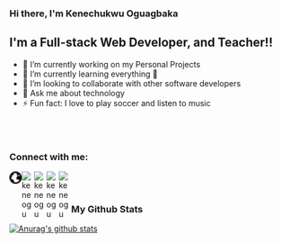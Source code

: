 ### Hi there, I'm Kenechukwu Oguagbaka

## I'm a Full-stack Web Developer, and Teacher!!

- 🔭 I’m currently working on my Personal Projects
- 🌱 I’m currently learning everything 🤣
- 👯 I’m looking to collaborate with other software developers
- 💬 Ask me about technology
- ⚡ Fun fact: I love to play soccer and listen to music

<br/><br/>
### Connect with me:

[<img align="left" alt="keneogu" width="22px" src="https://raw.githubusercontent.com/iconic/open-iconic/master/svg/globe.svg" />](https://keneogu.github.io/portfolio-v2)
[<img align="left" alt="keneogu" width="22px" src="https://cdn.jsdelivr.net/npm/simple-icons@v3/icons/youtube.svg" />](https://www.youtube.com/channel/UCPN-_Z1_HFvOyGDB6ppDjUQ)
[<img align="left" alt="keneogu" width="22px" src="https://cdn.jsdelivr.net/npm/simple-icons@v3/icons/twitter.svg" />](https://twitter.com/keneogu)
[<img align="left" alt="keneogu" width="22px" src="https://cdn.jsdelivr.net/npm/simple-icons@v3/icons/linkedin.svg" />](https://www.linkedin.com/in/oguagbaka-kenechukwu-8b2289179/)
[<img align="left" alt="keneogu" width="22px" src="https://cdn.jsdelivr.net/npm/simple-icons@v3/icons/instagram.svg" />](https://www.instagram.com/keneogu/)

<br/><br/>
### My Github Stats


[![Anurag's github stats](https://github-readme-stats.vercel.app/api?username=keneogu)](https://github.com/keneogu/github-readme-stats)
